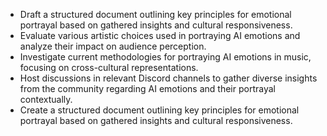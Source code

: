 - Draft a structured document outlining key principles for emotional portrayal based on gathered insights and cultural responsiveness.
- Evaluate various artistic choices used in portraying AI emotions and analyze their impact on audience perception.
- Investigate current methodologies for portraying AI emotions in music, focusing on cross-cultural representations.
- Host discussions in relevant Discord channels to gather diverse insights from the community regarding AI emotions and their portrayal contextually.
- Create a structured document outlining key principles for emotional portrayal based on gathered insights and cultural responsiveness.